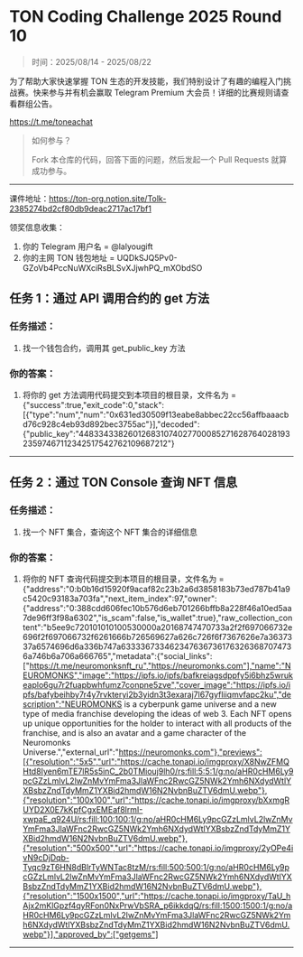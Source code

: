 # TON Coding Challenge 2025 Round 10

> 时间：2025/08/14 - 2025/08/22

为了帮助大家快速掌握 TON 生态的开发技能，我们特别设计了有趣的编程入门挑战赛。快来参与并有机会赢取 Telegram Premium 大会员！详细的比赛规则请查看群组公告。

https://t.me/toneachat

> 如何参与？
>
> Fork 本仓库的代码，回答下面的问题，然后发起一个 Pull Requests 就算成功参与。

---

课件地址：https://ton-org.notion.site/Tolk-2385274bd2cf80db9deac2717ac17bf1

领奖信息收集：
1. 你的 Telegram 用户名 = @lalyougift
2. 你的主网 TON 钱包地址 = UQDkSJQ5Pv0-GZoVb4PccNuWXciRsBLSvXJjwhPQ_mXObdSO


## 任务 1：通过 API 调用合约的 get 方法
### 任务描述：

1. 找一个钱包合约，调用其 get_public_key 方法

### 你的答案：

1. 将你的 get 方法调用代码提交到本项目的根目录，文件名为 = {"success":true,"exit_code":0,"stack":[{"type":"num","num":"0x631ed30509f13eabe8abbec22cc56affbaaacbd76c928c4eb93d892bec3755ac"}],"decoded":{"public_key":"44833433826012683107402770008527162876402819323597467112342517542762109687212"}


---

## 任务 2：通过 TON Console 查询 NFT 信息

### 任务描述：

1. 找一个 NFT 集合，查询这个 NFT 集合的详细信息

### 你的答案：

1. 将你的 NFT 查询代码提交到本项目的根目录，文件名为 = {"address":"0:b0b16d15920f9acaf82c23b2a6d3858183b73ed787b41a9c5420c93183a703fa","next_item_index":97,"owner":{"address":"0:388cdd606fec10b576d6eb701266bffb8a228f46a10ed5aa7de96ff3f98a6302","is_scam":false,"is_wallet":true},"raw_collection_content":"b5ee9c720101010100530000a20168747470733a2f2f697066732e696f2f697066732f6261666b726569627a626c726f6f7367626e7a3637337a6574696d6a336b747a6333367334623476367361763263687074736a746b6a706a666765","metadata":{"social_links":["https://t.me/neuromonksnft_ru","https://neuromonks.com"],"name":"NEUROMONKS","image":"https://ipfs.io/ipfs/bafkreiagsdppfy5i6bhz5wrukeaplo6gu7r2fuapbwhfumz7conpne5zve","cover_image":"https://ipfs.io/ipfs/bafybeihby7r4y7rvkteryi2b3yidn3t3exaraj7l67gyfliiqmvfapc2ku","description":"NEUROMONKS is a cyberpunk game universe and a new type of media franchise developing the ideas of web 3. Each NFT opens up unique opportunities for the holder to interact with all products of the franchise, and is also an avatar and a game character of the Neuromonks Universe.","external_url":"https://neuromonks.com"},"previews":[{"resolution":"5x5","url":"https://cache.tonapi.io/imgproxy/X8NwZFMQHtd8Iyen6mTE7lR5s5inC_2b0TMiouj9lh0/rs:fill:5:5:1/g:no/aHR0cHM6Ly9pcGZzLmlvL2lwZnMvYmFma3JlaWFnc2RwcGZ5NWk2Ymh6NXdydWtlYXBsbzZndTdyMmZ1YXBid2hmdW16N2NvbnBuZTV6dmU.webp"},{"resolution":"100x100","url":"https://cache.tonapi.io/imgproxy/bXxmgRUYD2X0E7kKpfCgxEMEaf8lrmI-xwpaE_q924U/rs:fill:100:100:1/g:no/aHR0cHM6Ly9pcGZzLmlvL2lwZnMvYmFma3JlaWFnc2RwcGZ5NWk2Ymh6NXdydWtlYXBsbzZndTdyMmZ1YXBid2hmdW16N2NvbnBuZTV6dmU.webp"},{"resolution":"500x500","url":"https://cache.tonapi.io/imgproxy/2yOPe4ivN9cDjDqb-Tyqc9zT6HN8dBlrTyWNTac8tzM/rs:fill:500:500:1/g:no/aHR0cHM6Ly9pcGZzLmlvL2lwZnMvYmFma3JlaWFnc2RwcGZ5NWk2Ymh6NXdydWtlYXBsbzZndTdyMmZ1YXBid2hmdW16N2NvbnBuZTV6dmU.webp"},{"resolution":"1500x1500","url":"https://cache.tonapi.io/imgproxy/TaU_hAjx2mKlGpzf4qyRFon0NxPrwVbSRA_p6ikkdqQ/rs:fill:1500:1500:1/g:no/aHR0cHM6Ly9pcGZzLmlvL2lwZnMvYmFma3JlaWFnc2RwcGZ5NWk2Ymh6NXdydWtlYXBsbzZndTdyMmZ1YXBid2hmdW16N2NvbnBuZTV6dmU.webp"}],"approved_by":["getgems"]
---


